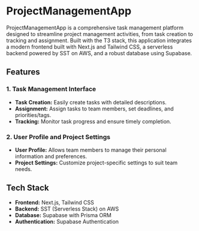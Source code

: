 # ProjectManagementApp

ProjectManagementApp is a comprehensive task management platform designed to streamline project management activities, from task creation to tracking and assignment. Built with the T3 stack, this application integrates a modern frontend built with Next.js and Tailwind CSS, a serverless backend powered by SST on AWS, and a robust database using Supabase.

## Features

### 1. Task Management Interface
- **Task Creation:** Easily create tasks with detailed descriptions.
- **Assignment:** Assign tasks to team members, set deadlines, and priorities/tags.
- **Tracking:** Monitor task progress and ensure timely completion.

### 2. User Profile and Project Settings
- **User Profile:** Allows team members to manage their personal information and preferences.
- **Project Settings:** Customize project-specific settings to suit team needs.

## Tech Stack

- **Frontend:** Next.js, Tailwind CSS
- **Backend:** SST (Serverless Stack) on AWS
- **Database:** Supabase with Prisma ORM
- **Authentication:** Supabase Authentication

